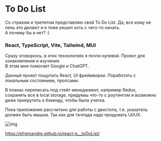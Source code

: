 # To Do List

Со страхом и трепетом представляю свой To Do List. Да, все кому не лень это делают и я тоже решил хоть с чего-то начать.  
А почему бы и нет? :)

### React, TypeScript, Vite, Tailwind, MUI

Сразу оговорюсь, в этих технологиях я почти нулевой. Проект для ознакомления и изучения.  
В этом мне помогает Google и ChatGPT.

Данный проект пощупать React, UI фреймворки. Поработать с локальным состоянием, пропсами.

В планах переписать под стейт менеджмент, например Redux, сохранять все в local storage, придумаь что-то с роутингом 
и возможно даже прикрутить к бэкенду, чтобы была учетка.

Пока приложение рассчитано для работы с декстопа, т.е. указатель должен быть мышка. Так как для тачпада надо продумать UI/UX.

![img](https://github.com/efremandre/react.js__toDoList/assets/25119216/f616f75e-742a-4f66-94ee-4a19830a88dd)

https://efremandre.github.io/react.js__toDoList/
